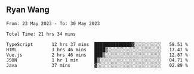 ## Ryan Wang

<!--START_SECTION:waka-->

```text
From: 23 May 2023 - To: 30 May 2023

Total Time: 21 hrs 34 mins

TypeScript       12 hrs 37 mins  ██████████████▓░░░░░░░░░░   58.51 %
HTML             3 hrs 46 mins   ████▒░░░░░░░░░░░░░░░░░░░░   17.47 %
Vue.js           2 hrs 46 mins   ███▒░░░░░░░░░░░░░░░░░░░░░   12.87 %
JSON             1 hr 1 min      █▒░░░░░░░░░░░░░░░░░░░░░░░   04.71 %
Java             37 mins         ▓░░░░░░░░░░░░░░░░░░░░░░░░   02.89 %
```

<!--END_SECTION:waka-->
